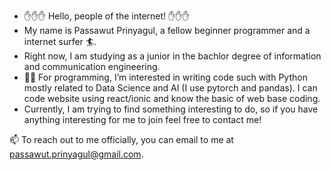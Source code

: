 - ✋✋✋  Hello, people of the internet! ✋✋✋
- My name is Passawut Prinyagul, a fellow beginner programmer and a internet surfer 🏄.
- Right now, I am studying as a junior in the bachlor degree of information and communication engineering.
- 🧑‍💻 For programming, I’m interested in writing code such with Python mostly related to Data Science and AI (I use pytorch and pandas). I can code website using react/ionic and know the basic of web base coding.
- Currently, I am trying to find something interesting to do, so if you have anything interesting for me to join feel free to contact me!

📫 To reach out to me officially, you can email to me at passawut.prinyagul@gmail.com.

<!---
PassawutP/PassawutP is a ✨ special ✨ repository because its `README.md` (this file) appears on your GitHub profile.
You can click the Preview link to take a look at your changes.
--->
